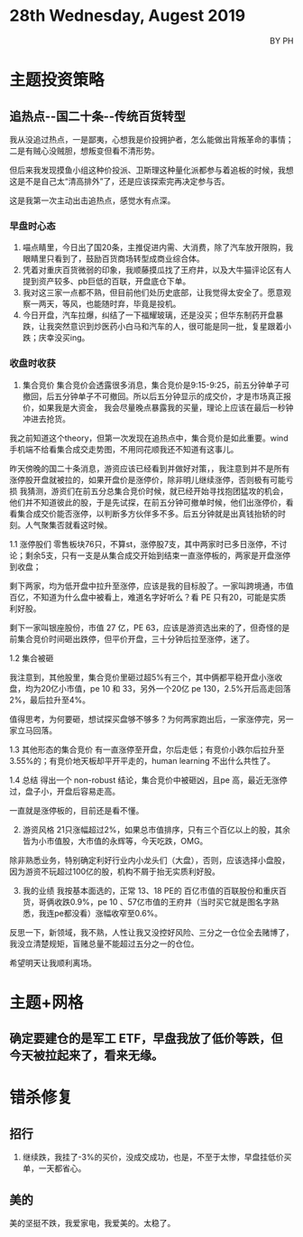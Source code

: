# 28th Wednesday, Augest 2019 
<p align = 'right'>BY PH </p>

# 主题投资策略
## 追热点--国二十条--传统百货转型
我从没追过热点，一是鄙夷，心想我是价投拥护者，怎么能做出背叛革命的事情；二是有贼心没贼胆，想叛变但看不清形势。

但后来我发现摸鱼小组这种价投派、卫斯理这种量化派都参与着追板的时候，我想这是不是自己太“清高排外”了，还是应该探索完再决定参与否。

这是我第一次主动出击追热点，感觉水有点深。

### 早盘时心态
1. 喵点睛里，今日出了国20条，主推促进内需、大消费，除了汽车放开限购，我眼睛里只看到了，鼓励百货商场转型成商业综合体。
2. 凭着对重庆百货微弱的印象，我顺藤摸瓜找了王府井，以及大牛猫评论区有人提到资产较多、pb巨低的百联，开盘底仓下单。
3. 我对这三家一点都不熟，但目前他们处历史底部，让我觉得太安全了。愿意观察一两天，等风，也能随时弃，毕竟是投机。
4. 今日开盘，汽车拉爆，纠结了一下福耀玻璃，还是没买；但华东制药开盘暴跌，让我突然意识到炒医药小白马和汽车的人，很可能是同一批，复星跟着小跌；庆幸没买ing。

### 收盘时收获
1. 集合竞价
集合竞价会透露很多消息，集合竞价是9:15-9:25，前五分钟单子可撤回，后五分钟单子不可撤回。所以后五分钟显示的成交价，才是市场真正报价，如果我是大资金，
我会尽量晚点暴露我的买量，理论上应该在最后一秒钟冲进去抢货。

我之前知道这个theory，但第一次发现在追热点中，集合竞价是如此重要。wind 手机端不给看集合成交走势图，不用同花顺我还不知道有这事儿。

昨天傍晚的国二十条消息，游资应该已经看到并做好对策，，我注意到并不是所有涨停股开盘就被拉的，如果开盘价是涨停价，除非明儿继续涨停，否则极有可能亏损
我猜测，游资们在前五分总集合竞价时候，就已经开始寻找抱团猛攻的机会，他们并不知道彼此的股，于是先试探，在前五分钟可撤单时候，他们出涨停价，看看集合成交价能否涨停，以判断多方伙伴多不多。后五分钟就是出真钱抬轿的时刻。人气聚集否就看这时候。

1.1 涨停股们
零售板块76只，不算st，涨停股7支，其中两家时已多日涨停，不讨论；剩余5支，只有一支是从集合成交开始到结束一直涨停板的，两家是开盘涨停到收盘；

剩下两家，均为低开盘中拉升至涨停，应该是我的目标股了。一家叫跨境通，市值百亿，不知道为什么盘中被看上，难道名字好听么？看 PE 只有20，可能是实质利好股。

剩下一家叫银座股份，市值 27 亿，PE 63，应该是游资选出来的了，但奇怪的是前集合竞价时间砸出跌停，但平价开盘，三十分钟后拉至涨停，迷了。

1.2 集合被砸

我注意到，其他股里，集合竞价里砸过超5%有三个，其中俩都平稳开盘小涨收盘，均为20亿小市值，pe 10 和 33，另外一个20亿 pe 130，2.5%开后高走回落2%，最后拉升至4%。

值得思考，为何要砸，想试探买盘够不够多？为何两家跑出后，一家涨停完，另一家立马回落。

1.3 其他形态的集合竞价
有一直涨停至开盘，尔后走低；有竞价小跌尔后拉升至 3.55%的；有竞价地天板却平开平走的，human learning 不出什么共性了。

1.4 总结
得出一个 non-robust 结论，集合竞价中被砸凶，且pe 高，最近无涨停过，盘子小，开盘后容易走高。

一直就是涨停板的，目前还是看不懂。

2. 游资风格
21只涨幅超过2%，如果总市值排序，只有三个百亿以上的股，其余皆为小市值股，大市值的永辉等，今天吃跌，OMG。

除非熟悉业务，特别确定利好行业内小龙头们（大盘），否则，应该选择小盘股，因为游资不玩超过100亿的股，机构不屑于抬无实质利好股。

3. 我的业绩
我按基本面选的，正常 13、18 PE的 百亿市值的百联股份和重庆百货，哥俩收跌0.9%，pe 10 、57亿市值的王府井（当时买它就是图名字熟悉，我连pe都没看）涨幅收窄至0.6%。

反思一下，新领域，我不熟，人性让我又没控好风险、三分之一仓位全去赌博了，我没立清楚规矩，盲赌总量不能超过五分之一的仓位。

希望明天让我顺利离场。


# 主题+网格
## 确定要建仓的是军工 ETF，早盘我放了低价等跌，但今天被拉起来了，看来无缘。

# 错杀修复
## 招行
1. 继续跌，我挂了-3%的买价，没成交成功，也是，不至于太惨，早盘挂低价买单，一天都省心。
## 美的
美的坚挺不跌，我爱家电，我爱美的。太稳了。

